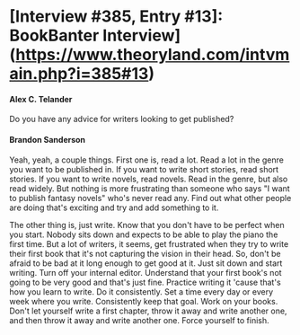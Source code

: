 # [Interview #385, Entry #13]: BookBanter Interview](https://www.theoryland.com/intvmain.php?i=385#13)

#### Alex C. Telander

Do you have any advice for writers looking to get published?

#### Brandon Sanderson

Yeah, yeah, a couple things. First one is, read a lot. Read a lot in the genre you want to be published in. If you want to write short stories, read short stories. If you want to write novels, read novels. Read in the genre, but also read widely. But nothing is more frustrating than someone who says "I want to publish fantasy novels" who's never read any. Find out what other people are doing that's exciting and try and add something to it.

The other thing is, just write. Know that you don't have to be perfect when you start. Nobody sits down and expects to be able to play the piano the first time. But a lot of writers, it seems, get frustrated when they try to write their first book that it's not capturing the vision in their head. So, don't be afraid to be bad at it long enough to get good at it. Just sit down and start writing. Turn off your internal editor. Understand that your first book's not going to be very good and that's just fine. Practice writing it 'cause that's how you learn to write. Do it consistently. Set a time every day or every week where you write. Consistently keep that goal. Work on your books. Don't let yourself write a first chapter, throw it away and write another one, and then throw it away and write another one. Force yourself to finish.

